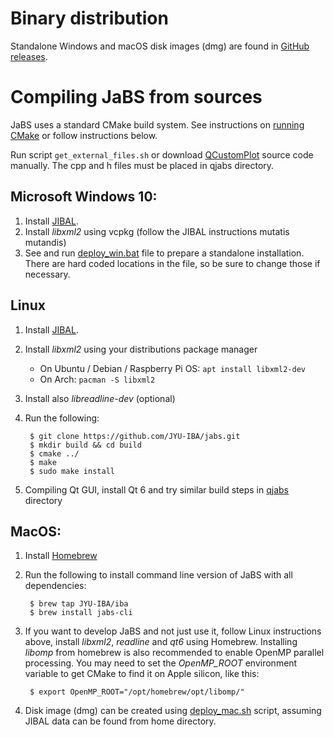 # Binary distribution

Standalone Windows and macOS disk images (dmg) are found in [GitHub releases](https://github.com/JYU-IBA/jabs/releases).

# Compiling JaBS from sources

JaBS uses a standard CMake build system. See instructions on [running CMake](https://cmake.org/runningcmake/) or follow instructions below.

Run script `get_external_files.sh` or download [QCustomPlot](https://www.qcustomplot.com/index.php/download) source code manually. The cpp and h files must be placed in qjabs directory.

## Microsoft Windows 10:

1. Install [JIBAL](https://github.com/JYU-IBA/jibal/blob/master/INSTALL.md).
2. Install *libxml2* using vcpkg (follow the JIBAL instructions mutatis mutandis)
3. See and run [deploy_win.bat](release_scripts/deploy_win.bat) file to prepare a standalone installation. There are hard coded locations in the file, so be sure to change those if necessary.
## Linux
1. Install [JIBAL](https://github.com/JYU-IBA/jibal/blob/master/INSTALL.md).
2. Install *libxml2* using your distributions package manager
    - On Ubuntu / Debian / Raspberry Pi OS: `apt install libxml2-dev`
    - On Arch: `pacman -S libxml2`
3. Install also *libreadline-dev* (optional)
4. Run the following:

        $ git clone https://github.com/JYU-IBA/jabs.git
        $ mkdir build && cd build
        $ cmake ../
        $ make
        $ sudo make install

5. Compiling Qt GUI, install Qt 6 and try similar build steps in [qjabs](qjabs/) directory

## MacOS:
1. Install [Homebrew](https://brew.sh/)
2. Run the following to install command line version of JaBS with all dependencies:
    
        $ brew tap JYU-IBA/iba
        $ brew install jabs-cli

4. If you want to develop JaBS and not just use it, follow Linux instructions above, install *libxml2*, *readline* and *qt6* using Homebrew. Installing *libomp* from homebrew is also recommended to enable OpenMP parallel processing. You may need to set the *OpenMP_ROOT* environment variable to get CMake to find it on Apple silicon, like this:

        $ export OpenMP_ROOT="/opt/homebrew/opt/libomp/"

5. Disk image (dmg) can be created using [deploy_mac.sh](release_scripts/deploy_mac.sh) script, assuming JIBAL data can be found from home directory.
